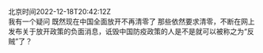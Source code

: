 北京时间2022-12-18T20:42:12Z<br>我有一个疑问
既然现在中国全面放开不再清零了
那些依然要求清零，不断在网上发布关于放开政策的负面消息，诋毁中国防疫政策的人是不是就可以被称之为“反贼”了？<br><br><br>